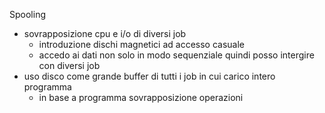 Spooling
- sovrapposizione cpu e i/o di diversi job
	- introduzione dischi magnetici ad accesso casuale
	- accedo ai dati non solo in modo sequenziale quindi posso intergire con diversi job
- uso disco come grande buffer di tutti i job in cui carico intero programma
	- in base a programma sovrapposizione operazioni